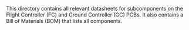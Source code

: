 This directory contains all relevant datasheets for subcomponents on the Flight Controller (FC) and Ground Controller (GC) PCBs. It also contains a Bill of Materials (BOM) that lists all components.
